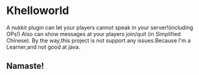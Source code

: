 # Khelloworld

A nukkit plugin can let your players cannot speak in your server!(including OPs!)
Also can show messages at your players join/quit (in Simplified Chinese).
By the way,this project is not support any issues.Because I'm a Learner,and not good at java.

## Namaste!
